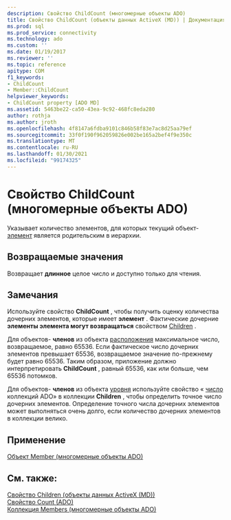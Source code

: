 ```yaml
---
description: Свойство ChildCount (многомерные объекты ADO)
title: Свойство ChildCount (объекты данных ActiveX (MD)) | Документация Майкрософт
ms.prod: sql
ms.prod_service: connectivity
ms.technology: ado
ms.custom: ''
ms.date: 01/19/2017
ms.reviewer: ''
ms.topic: reference
apitype: COM
f1_keywords:
- ChildCount
- Member::ChildCount
helpviewer_keywords:
- ChildCount property [ADO MD]
ms.assetid: 5463be22-ca50-43ea-9c92-468fc8eda280
author: rothja
ms.author: jroth
ms.openlocfilehash: 4f8147a6fdba9101c846b58f83e7ac8d25aa79ef
ms.sourcegitcommit: 33f0f190f962059826e002be165a2bef4f9e350c
ms.translationtype: MT
ms.contentlocale: ru-RU
ms.lasthandoff: 01/30/2021
ms.locfileid: "99174325"
---
```

# <a name="childcount-property-ado-md"></a>Свойство ChildCount (многомерные объекты ADO)
Указывает количество элементов, для которых текущий объект- [элемент](./member-object-ado-md.md) является родительским в иерархии.  
  
## <a name="return-values"></a>Возвращаемые значения  
 Возвращает **длинное** целое число и доступно только для чтения.  
  
## <a name="remarks"></a>Замечания  
 Используйте свойство **ChildCount** , чтобы получить оценку количества дочерних элементов, которые имеет **элемент** . Фактические дочерние **элементы элемента могут возвращаться** свойством [Children](./children-property-ado-md.md) .  
  
 Для объектов- **членов** из объекта [расположения](./position-object-ado-md.md) максимальное число, возвращаемое, равно 65536. Если фактическое число дочерних элементов превышает 65536, возвращаемое значение по-прежнему будет равно 65536. Таким образом, приложение должно интерпретировать **ChildCount** , равный 65536, как или больше, чем 65536 потомков.  
  
 Для объектов- **членов** из объекта [уровня](./level-object-ado-md.md) используйте свойство « [число](../ado-api/count-property-ado.md) коллекций ADO» в коллекции **Children** , чтобы определить точное число дочерних элементов. Определение точного числа дочерних элементов может выполняться очень долго, если количество дочерних элементов в коллекции велико.  
  
## <a name="applies-to"></a>Применение  
 [Объект Member (многомерные объекты ADO)](./member-object-ado-md.md)  
  
## <a name="see-also"></a>См. также:  
 [Свойство Children (объекты данных ActiveX (MD))](./children-property-ado-md.md)   
 [Свойство Count (ADO)](../ado-api/count-property-ado.md)   
 [Коллекция Members (многомерные объекты ADO)](./members-collection-ado-md.md)